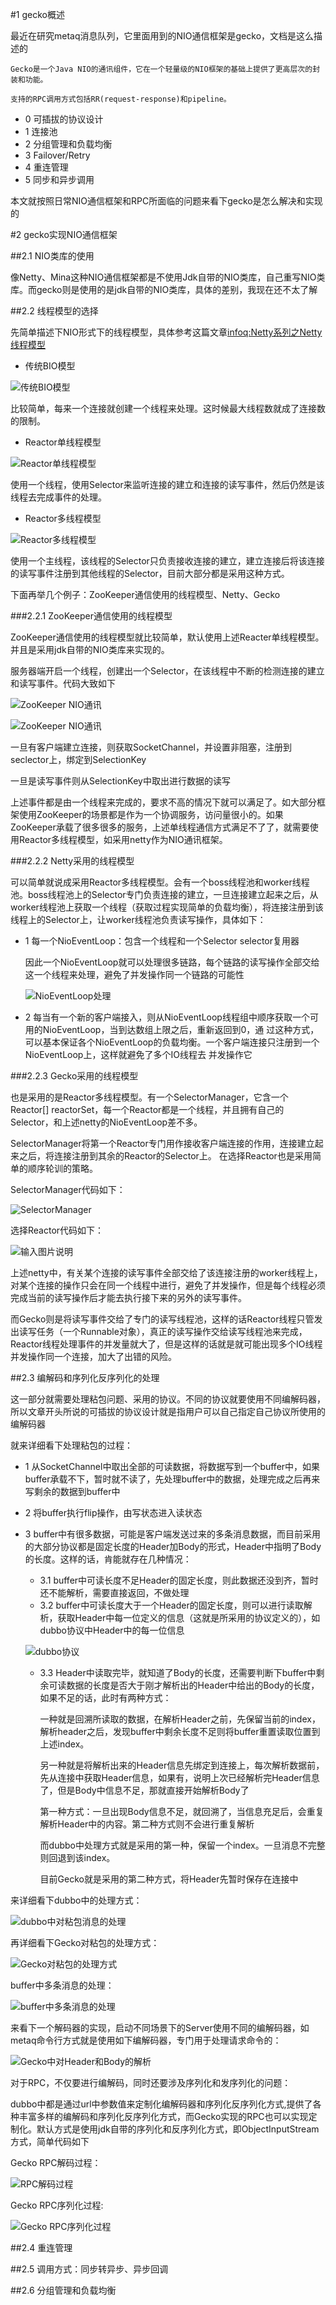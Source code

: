#1 gecko概述

最近在研究metaq消息队列，它里面用到的NIO通信框架是gecko，文档是这么描述的

	Gecko是一个Java NIO的通讯组件，它在一个轻量级的NIO框架的基础上提供了更高层次的封装和功能。

	支持的RPC调用方式包括RR(request-response)和pipeline。

-	0 可插拔的协议设计 
-	1 连接池 
-	2 分组管理和负载均衡 
-	3 Failover/Retry 
-	4 重连管理 
-	5 同步和异步调用

本文就按照日常NIO通信框架和RPC所面临的问题来看下gecko是怎么解决和实现的

#2 gecko实现NIO通信框架

##2.1 NIO类库的使用

像Netty、Mina这种NIO通信框架都是不使用Jdk自带的NIO类库，自己重写NIO类库。而gecko则是使用的是jdk自带的NIO类库，具体的差别，我现在还不太了解

##2.2 线程模型的选择

先简单描述下NIO形式下的线程模型，具体参考这篇文章[infoq:Netty系列之Netty线程模型](http://www.infoq.com/cn/articles/netty-threading-model)

-	传统BIO模型

![传统BIO模型](https://static.oschina.net/uploads/img/201510/20083738_I5mX.png "传统BIO模型")

比较简单，每来一个连接就创建一个线程来处理。这时候最大线程数就成了连接数的限制。

-	Reactor单线程模型

![Reactor单线程模型](https://static.oschina.net/uploads/img/201510/31082759_7QTr.png "Reactor单线程模型")

使用一个线程，使用Selector来监听连接的建立和连接的读写事件，然后仍然是该线程去完成事件的处理。

-	Reactor多线程模型

![Reactor多线程模型](https://static.oschina.net/uploads/img/201510/20083315_ObVg.png "Reactor多线程模型")

使用一个主线程，该线程的Selector只负责接收连接的建立，建立连接后将该连接的读写事件注册到其他线程的Selector，目前大部分都是采用这种方式。

下面再举几个例子：ZooKeeper通信使用的线程模型、Netty、Gecko

###2.2.1 ZooKeeper通信使用的线程模型

ZooKeeper通信使用的线程模型就比较简单，默认使用上述Reacter单线程模型。并且是采用jdk自带的NIO类库来实现的。

服务器端开启一个线程，创建出一个Selector，在该线程中不断的检测连接的建立和读写事件。代码大致如下

![ZooKeeper NIO通讯](https://static.oschina.net/uploads/img/201510/29084554_s23M.png "ZooKeeper NIO通讯")

![ZooKeeper NIO通讯](https://static.oschina.net/uploads/img/201510/29084702_84Lh.png "ZooKeeper NIO通讯")

一旦有客户端建立连接，则获取SocketChannel，并设置非阻塞，注册到seclector上，绑定到SelectionKey

一旦是读写事件则从SelectionKey中取出进行数据的读写

上述事件都是由一个线程来完成的，要求不高的情况下就可以满足了。如大部分框架使用ZooKeeper的场景都是作为一个协调服务，访问量很小的。如果ZooKeeper承载了很多很多的服务，上述单线程通信方式满足不了了，就需要使用Reactor多线程模型，如采用netty作为NIO通讯框架。

###2.2.2 Netty采用的线程模型

可以简单就说成采用Reactor多线程模型。会有一个boss线程池和worker线程池。boss线程池上的Selector专门负责连接的建立，一旦连接建立起来之后，从worker线程池上获取一个线程（获取过程实现简单的负载均衡），将连接注册到该线程上的Selector上，让worker线程池负责读写操作，具体如下：

-	1 每一个NioEventLoop：包含一个线程和一个Selector selector复用器

	因此一个NioEventLoop就可以处理很多链路，每个链路的读写操作全部交给这一个线程来处理，避免了并发操作同一个链路的可能性

	![NioEventLoop处理](https://static.oschina.net/uploads/img/201511/01202038_1gFO.png "NioEventLoop处理")

-	2 每当有一个新的客户端接入，则从NioEventLoop线程组中顺序获取一个可用的NioEventLoop，当到达数组上限之后，重新返回到0，通	过这种方式，可以基本保证各个NioEventLoop的负载均衡。一个客户端连接只注册到一个NioEventLoop上，这样就避免了多个IO线程去	并发操作它

###2.2.3 Gecko采用的线程模型

也是采用的是Reactor多线程模型。有一个SelectorManager，它含一个Reactor[] reactorSet，每一个Reactor都是一个线程，并且拥有自己的Selector，和上述netty的NioEventLoop差不多。

SelectorManager将第一个Reactor专门用作接收客户端连接的作用，连接建立起来之后，将连接注册到其余的Reactor的Selector上。 
在选择Reactor也是采用简单的顺序轮训的策略。

SelectorManager代码如下：

![SelectorManager](https://static.oschina.net/uploads/img/201511/22204833_ANbX.png "SelectorManager")

选择Reactor代码如下：

![输入图片说明](https://static.oschina.net/uploads/img/201511/22205031_nt0F.png "在这里输入图片标题")

上述netty中，有关某个连接的读写事件全部交给了该连接注册的worker线程上，对某个连接的操作只会在同一个线程中进行，避免了并发操作，但是每个线程必须完成当前的读写操作后才能去执行接下来的另外的读写事件。

而Gecko则是将读写事件交给了专门的读写线程池，这样的话Reactor线程只管发出读写任务（一个Runnable对象），真正的读写操作交给读写线程池来完成，Reactor线程处理事件的并发量就大了，但是这样的话就是就可能出现多个IO线程并发操作同一个连接，加大了出错的风险。

##2.3 编解码和序列化反序列化的处理

这一部分就需要处理粘包问题、采用的协议。不同的协议就要使用不同编解码器，所以文章开头所说的可插拔的协议设计就是指用户可以自己指定自己协议所使用的编解码器

就来详细看下处理粘包的过程：

-	1 从SocketChannel中取出全部的可读数据，将数据写到一个buffer中，如果buffer承载不下，暂时就不读了，先处理buffer中的数据，处理完成之后再来写剩余的数据到buffer中

-	2 将buffer执行flip操作，由写状态进入读状态

-	3 buffer中有很多数据，可能是客户端发送过来的多条消息数据，而目前采用的大部分协议都是固定长度的Header加Body的形式，Header中指明了Body的长度。这样的话，肯能就存在几种情况：

	-	3.1 buffer中可读长度不足Header的固定长度，则此数据还没到齐，暂时还不能解析，需要直接返回，不做处理
	-	3.2 buffer中可读长度大于一个Header的固定长度，则可以进行读取解析，获取Header中每一位定义的信息（这就是所采用的协议定义的），如dubbo协议中Header中的每一位信息

	![dubbo协议](https://static.oschina.net/uploads/img/201510/31090546_37Uy.png "dubbo协议")

	-	3.3 Header中读取完毕，就知道了Body的长度，还需要判断下buffer中剩余可读数据的长度是否大于刚才解析出的Header中给出的Body的长度，如果不足的话，此时有两种方式：
	
		一种就是回溯所读取的数据，在解析Header之前，先保留当前的index，解析header之后，发现buffer中剩余长度不足则将buffer重置读取位置到上述index。

		另一种就是将解析出来的Header信息先绑定到连接上，每次解析数据前，先从连接中获取Header信息，如果有，说明上次已经解析完Header信息了，但是Body中信息不足，那就直接开始解析Body了

		第一种方式：一旦出现Body信息不足，就回溯了，当信息充足后，会重复解析Header中的内容。第二种方式则不会进行重复解析

		而dubbo中处理方式就是采用的第一种，保留一个index。一旦消息不完整则回退到该index。

		目前Gecko就是采用的第二种方式，将Header先暂时保存在连接中

		
来详细看下dubbo中的处理方式：

![dubbo中对粘包消息的处理](https://static.oschina.net/uploads/img/201511/22224214_Ky1d.png "dubbo中对粘包消息的处理")


再详细看下Gecko对粘包的处理方式：

![Gecko对粘包的处理方式](https://static.oschina.net/uploads/img/201511/22230052_4CBc.png "Gecko对粘包的处理方式")


buffer中多条消息的处理：

![buffer中多条消息的处理](https://static.oschina.net/uploads/img/201511/22230540_wVGF.png "buffer中多条消息的处理")

来看下一个解码器的实现，启动不同场景下的Server使用不同的编解码器，如metaq命令行方式就是使用如下编解码器，专门用于处理请求命令的：

![Gecko中对Header和Body的解析](https://static.oschina.net/uploads/img/201511/22222912_141f.png "Gecko中对Header和Body的解析")

对于RPC，不仅要进行编解码，同时还要涉及序列化和发序列化的问题：

dubbo中都是通过url中参数值来定制化编解码器和序列化反序列化方式,提供了各种丰富多样的编解码和序列化反序列化方式，而Gecko实现的RPC也可以实现定制化。默认方式是使用jdk自带的序列化和反序列化方式，即ObjectInputStream方式，简单代码如下

Gecko RPC解码过程：

![RPC解码过程](https://static.oschina.net/uploads/img/201511/23081934_HyMV.png "RPC解码过程")

Gecko RPC序列化过程:

![Gecko RPC序列化过程](https://static.oschina.net/uploads/img/201511/23082218_xfJk.png "Gecko RPC序列化过程")

##2.4 重连管理


##2.5 调用方式：同步转异步、异步回调


##2.6 分组管理和负载均衡





